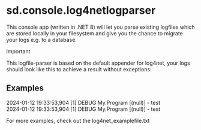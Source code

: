 # sd.console.log4netlogparser
This console app (written in .NET 8) will let you parse existing logfiles which are stored locally in your filesystem and give you the chance to migrate your logs e.g. to a database.  
> [!IMPORTANT]
> This logfile-parser is based on the default appender for log4net, your logs should look like this to achieve a result without exceptions:
## Examples
2024-01-12 19:33:53,904 [1] DEBUG My.Program [(null)] - test  
2024-01-12 19:33:53,904 [1] DEBUG My.Program [(null)] - test  
  
For more examples, check out the log4net_examplefile.txt